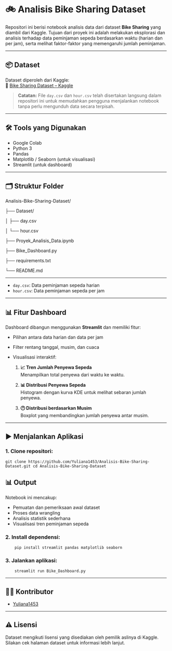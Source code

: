 # 🚲 Analisis Bike Sharing Dataset

Repositori ini berisi notebook analisis data dari dataset **Bike Sharing** yang diambil dari Kaggle. Tujuan dari proyek ini adalah melakukan eksplorasi dan analisis terhadap data peminjaman sepeda berdasarkan waktu (harian dan per jam), serta melihat faktor-faktor yang memengaruhi jumlah peminjaman.

---

## 📦 Dataset

Dataset diperoleh dari Kaggle:  
🔗 [Bike Sharing Dataset – Kaggle](https://www.kaggle.com/datasets/lakshith25pathi/bike-sharing-dataset)

> **Catatan:** File `day.csv` dan `hour.csv` telah disertakan langsung dalam repositori ini untuk memudahkan pengguna menjalankan notebook tanpa perlu mengunduh data secara terpisah.

---

## 🛠️ Tools yang Digunakan

- Google Colab  
- Python 3  
- Pandas  
- Matplotlib / Seaborn (untuk visualisasi)  
- Streamlit (untuk dashboard)

---

## 🗂️ Struktur Folder

Analisis-Bike-Sharing-Dataset/

├── Dataset/

│ ├── day.csv

│ └── hour.csv

├── Proyek_Analisis_Data.ipynb

├── Bike_Dashboard.py

├── requirements.txt

└── README.md

---


- `day.csv`: Data peminjaman sepeda harian
- `hour.csv`: Data peminjaman sepeda per jam

---

## 📊 Fitur Dashboard

Dashboard dibangun menggunakan **Streamlit** dan memiliki fitur:

- Pilihan antara data harian dan data per jam
- Filter rentang tanggal, musim, dan cuaca
- Visualisasi interaktif:

  1. **📈 Tren Jumlah Penyewa Sepeda**  
     Menampilkan total penyewa dari waktu ke waktu.
     
  2. **📊 Distribusi Penyewa Sepeda**  
     Histogram dengan kurva KDE untuk melihat sebaran jumlah penyewa.
     
  3. **🕐 Distribusi berdasarkan Musim**  
     Boxplot yang membandingkan jumlah penyewa antar musim.

---

## ▶️ Menjalankan Aplikasi

### 1. Clone repositori:

    git clone https://github.com/Yuliana1453/Analisis-Bike-Sharing-Dataset.git cd Analisis-Bike-Sharing-Dataset

## 📊 Output

Notebook ini mencakup:
- Pemuatan dan pemeriksaan awal dataset
- Proses data wrangling
- Analisis statistik sederhana
- Visualisasi tren peminjaman sepeda


### 2. Install dependensi:
        pip install streamlit pandas matplotlib seaborn

### 3. Jalankan aplikasi:
        streamlit run Bike_Dashboard.py

---

## 🧑‍💻 Kontributor

- [Yuliana1453](https://github.com/Yuliana1453)


---


## ⚠️ Lisensi

Dataset mengikuti lisensi yang disediakan oleh pemilik aslinya di Kaggle. Silakan cek halaman dataset untuk informasi lebih lanjut.

